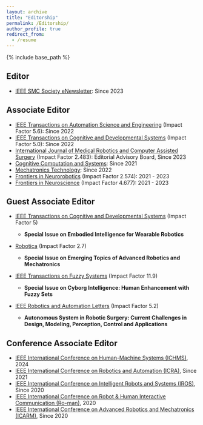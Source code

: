 ```yaml
---
layout: archive
title: "Editorship"
permalink: /Editorship/
author_profile: true
redirect_from:
  - /resume
---
```


{% include base_path %}
## Editor 
- [IEEE SMC Society eNewsletter](https://www.ieeesmc.org/publications/enewsletter/): Since 2023

## Associate Editor

- [IEEE Transactions on Automation Science and Engineering](https://ieeexplore.ieee.org/xpl/RecentIssue.jsp?punumber=8856) (Impact Factor 5.6): Since 2022
- [IEEE Transactions on Cognitive and Developmental Systems](https://ieeexplore.ieee.org/xpl/RecentIssue.jsp?punumber=7274989) (Impact Factor 5.0): Since 2022
- [International Journal of Medical Robotics and Computer Assisted Surgery](https://onlinelibrary.wiley.com/journal/1478596x) (Impact Factor 2.483): Editorial Advisory Board, Since 2023
- [Cognitive Computation and Systems](https://ietresearch.onlinelibrary.wiley.com/journal/25177567): Since 2021
- [Mechatronics Technology](https://www.elspub.com/journals/mechatronics-technology/about/): Since 2022
- [Frontiers in Neurorobotics](https://www.frontiersin.org/journals/neurorobotics) (Impact Factor 2.574): 2021 - 2023
- [Frontiers in Neuroscience](https://www.frontiersin.org/journals/neuroscience) (Impact Factor 4.677): 2021 - 2023

## Guest Associate Editor

- [IEEE Transactions on Cognitive and Developmental Systems](https://ieeexplore.ieee.org/xpl/RecentIssue.jsp?punumber=7274989) (Impact Factor 5)
  - **Special Issue on Embodied Intelligence for Wearable Robotics**

- [Robotica](https://www.cambridge.org/core/journals/robotica) (Impact Factor 2.7)
  - **Special Issue on Emerging Topics of Advanced Robotics and Mechatronics**

- [IEEE Transactions on Fuzzy Systems](https://ieeexplore.ieee.org/xpl/RecentIssue.jsp?punumber=91) (Impact Factor 11.9)
  - **Special Issue on Cyborg Intelligence: Human Enhancement with Fuzzy Sets**

- [IEEE Robotics and Automation Letters](https://ieeexplore.ieee.org/xpl/RecentIssue.jsp?punumber=7083369) (Impact Factor 5.2)
  - **Autonomous System in Robotic Surgery: Current Challenges in Design, Modeling, Perception, Control and Applications**

## Conference Associate Editor

- [IEEE International Conference on Human-Machine Systems (ICHMS)](https://ichms.blog.torontomu.ca/), 2024
- [IEEE International Conference on Robotics and Automation (ICRA)](https://www.ieee-ras.org/conferences-workshops/fully-sponsored/icra), Since 2021
- [IEEE International Conference on Intelligent Robots and Systems (IROS)](https://www.ieee-ras.org/conferences-workshops/financially-co-sponsored/iros), Since 2020
- [IEEE International Conference on Robot & Human Interactive Communication (Ro-man)](https://www.ieee-ras.org/conferences-workshops/financially-co-sponsored/ro-man), 2020
- [IEEE International Conference on Advanced Robotics and Mechatronics (ICARM)](https://www.ieee-ras.org/conferences-workshops/technically-co-sponsored/icarm), Since 2020

